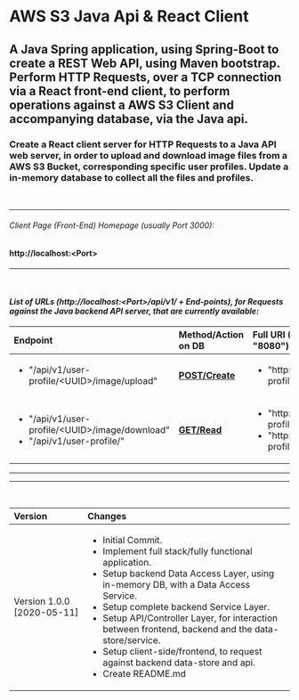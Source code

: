 # AWS S3 Java Api & React Client

## A Java Spring application, using Spring-Boot to create a REST Web API, using Maven bootstrap. Perform HTTP Requests, over a TCP connection via a React front-end client, to perform operations against a AWS S3 Client and accompanying database, via the Java api.

### Create a React client server for HTTP Requests to a Java API web server, in order to upload and download image files from a AWS S3 Bucket, corresponding specific user profiles. Update a in-memory database to collect all the files and profiles. 

<br>

***

###### Client Page (Front-End) Homepage (usually Port 3000): <br>
#### <b>http://localhost:<Port\></b>

***

<br><i>

#### List of URLs (http://localhost:<Port\>/api/v1/ + End-points), for Requests against the Java backend API server, that are currently available:
| Endpoint | Method/Action on DB | Full URI (Using some port, e.g. "8080") |
|:---|:---|:---|
| <ul><li>"/api/v1/user-profile/<UUID\>/image/upload"</li></ul> | <b><u>POST/Create</u></b> | <ul><li>"http://localhost:8080/api/v1/user-profile/<UUID\>/image/upload"</li></ul> |
| <ul><li>"/api/v1/user-profile/<UUID\>/image/download"</li><li>"/api/v1/user-profile/"</li></ul> | <b><u>GET/Read</u></b> | <ul><li>"http://localhost:8080/api/v1/user-profile/<UUID\>/image/download"</li><li>"http://localhost:8080/api/v1/user-profile/"</li></ul> |

***

***

<br>

|Version| Changes|
|:---|:---|
|Version 1.0.0 [2020-05-11]|<ul><li>Initial Commit.</li><li>Implement full stack/fully functional application.</li><li>Setup backend Data Access Layer, using in-memory DB, with a Data Access Service.</li><li>Setup complete backend Service Layer.</li><li>Setup API/Controller Layer, for interaction between frontend, backend and the data-store/service.</li><li>Setup client-side/frontend, to request against backend data-store and api.</li><li>Create README.md</li></ul>|